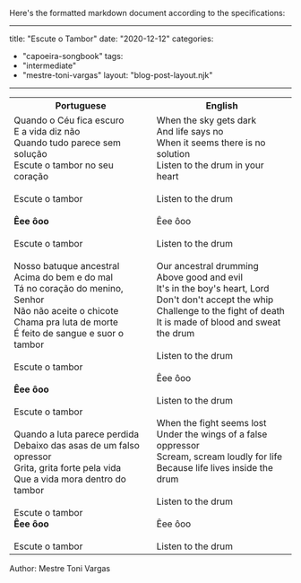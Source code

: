 Here's the formatted markdown document according to the specifications:

---
title: "Escute o Tambor"
date: "2020-12-12"
categories: 
  - "capoeira-songbook"
tags: 
  - "intermediate"
  - "mestre-toni-vargas"
layout: "blog-post-layout.njk"
---

<table class="capoeira-table">
    <tr class="header-row">
        <th>Portuguese</th>
        <th>English</th>
    </tr>
    <tr>
        <td>Quando o Céu fica escuro<br>
E a vida diz não<br>
Quando tudo parece sem solução<br>
Escute o tambor no seu coração<br>
<br>
Escute o tambor<br>
<br>
<strong>Êee ôoo</strong><br>
<br>
Escute o tambor<br>
<br>
Nosso batuque ancestral<br>
Acima do bem e do mal<br>
Tá no coração do menino, Senhor<br>
Não não aceite o chicote<br>
Chama pra luta de morte<br>
É feito de sangue e suor o tambor<br>
<br>
Escute o tambor<br>
<br>
<strong>Êee ôoo</strong><br>
<br>
Escute o tambor<br>
<br>
Quando a luta parece perdida<br>
Debaixo das asas de um falso opressor<br>
Grita, grita forte pela vida<br>
Que a vida mora dentro do tambor<br>
<br>
Escute o tambor<br>
<strong>Êee ôoo</strong><br>
<br>
Escute o tambor</td>
        <td>When the sky gets dark<br>
And life says no<br>
When it seems there is no solution<br>
Listen to the drum in your heart<br>
<br>
Listen to the drum<br>
<br>
Êee ôoo<br>
<br>
Listen to the drum<br>
<br>
Our ancestral drumming<br>
Above good and evil<br>
It's in the boy's heart, Lord<br>
Don't don't accept the whip<br>
Challenge to the fight of death<br>
It is made of blood and sweat the drum<br>
<br>
Listen to the drum<br>
<br>
Êee ôoo<br>
<br>
Listen to the drum<br>
<br>
When the fight seems lost<br>
Under the wings of a false oppressor<br>
Scream, scream loudly for life<br>
Because life lives inside the drum<br>
<br>
Listen to the drum<br>
<br>
Êee ôoo<br>
<br>
Listen to the drum</td>
    </tr>
</table>

<figcaption>
Author: Mestre Toni Vargas
</figcaption>